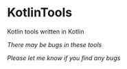 # KotlinTools
Kotlin tools written in Kotlin

*There may be bugs in these tools*

*Please let me know if you find any bugs*
